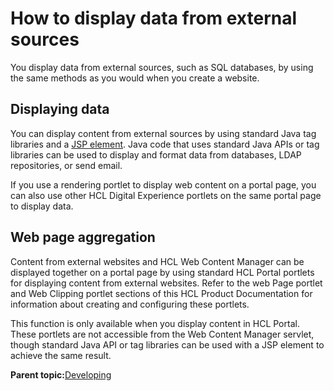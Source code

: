 # How to display data from external sources

You display data from external sources, such as SQL databases, by using the same methods as you would when you create a website.

## Displaying data

You can display content from external sources by using standard Java tag libraries and a [JSP element](wcm_dev_elements_jsp.md). Java code that uses standard Java APIs or tag libraries can be used to display and format data from databases, LDAP repositories, or send email.

If you use a rendering portlet to display web content on a portal page, you can also use other HCL Digital Experience portlets on the same portal page to display data.

## Web page aggregation

Content from external websites and HCL Web Content Manager can be displayed together on a portal page by using standard HCL Portal portlets for displaying content from external websites. Refer to the web Page portlet and Web Clipping portlet sections of this HCL Product Documentation for information about creating and configuring these portlets.

This function is only available when you display content in HCL Portal. These portlets are not accessible from the Web Content Manager servlet, though standard Java API or tag libraries can be used with a JSP element to achieve the same result.

**Parent topic:**[Developing ](../dev/developing_parent.md)

